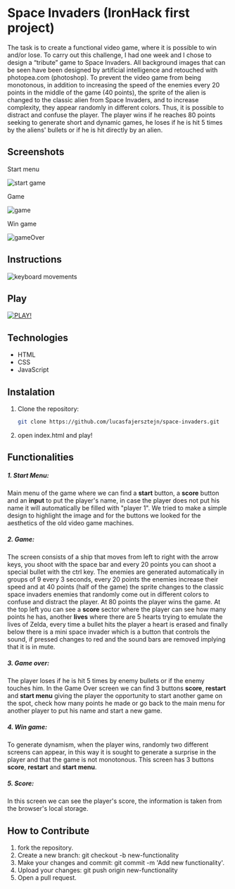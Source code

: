 # Space Invaders (IronHack first project)

The task is to create a functional video game, where it is possible to win and/or lose. To carry out this challenge, I had one week and I chose to design a “tribute” game to Space Invaders.
All background images that can be seen have been designed by artificial intelligence and retouched with photopea.com (photoshop).
To prevent the video game from being monotonous, in addition to increasing the speed of the enemies every 20 points in the middle of the game (40 points), the sprite of the alien is changed to the classic alien from Space Invaders, and to increase complexity, they appear randomly in different colors. Thus, it is possible to distract and confuse the player.
The player wins if he reaches 80 points seeking to generate short and dynamic games, he loses if he is hit 5 times by the aliens' bullets or if he is hit directly by an alien.

## Screenshots


Start menu

![start game](https://i.postimg.cc/026pV3pV/start-Menu.png)

Game

![game](https://i.postimg.cc/qqK2v6B9/gameOn1.png)

Win game

![gameOver](https://i.postimg.cc/mkkQfpK2/win-Screen.png)

## Instructions

![keyboard movements](https://i.postimg.cc/CKnTcS9s/keyboard-movements.jpg)

## Play
<span>[![PLAY!](https://i.postimg.cc/3NsvVgBx/6f3e6465-ac9e-4c5b-bf6c-ffd90c0886b0.jpg)](https://ironspacefirstproject.netlify.app/)</span>

## Technologies

- HTML
- CSS
- JavaScript

## Instalation

1. Clone the repository:

   ```bash
   git clone https://github.com/lucasfajersztejn/space-invaders.git

2. open index.html and play!

## Functionalities

##### 1. Start Menu:
Main menu of the game where we can find a __start__ button, a __score__ button and an __input__ to put the player's name, in case the player does not put his name it will automatically be filled with "player 1". 
We tried to make a simple design to highlight the image and for the buttons we looked for the aesthetics of the old video game machines.

##### 2. Game:
The screen consists of a ship that moves from left to right with the arrow keys, you shoot with the space bar and every 20 points you can shoot a special bullet with the ctrl key.
The enemies are generated automatically in groups of 9 every 3 seconds, every 20 points the enemies increase their speed and at 40 points (half of the game) the sprite changes to the classic space invaders enemies that randomly come out in different colors to confuse and distract the player. At 80 points the player wins the game.
At the top left you can see a __score__ sector where the player can see how many points he has, another __lives__ where there are 5 hearts trying to emulate the lives of Zelda, every time a bullet hits the player a heart is erased and finally below there is a mini space invader which is a button that controls the sound, if pressed changes to red and the sound bars are removed implying that it is in mute.

##### 3. Game over:
The player loses if he is hit 5 times by enemy bullets or if the enemy touches him. In the Game Over screen we can find 3 buttons __score__, __restart__ and __start menu__ giving the player the opportunity to start another game on the spot, check how many points he made or go back to the main menu for another player to put his name and start a new game.

##### 4. Win game:
To generate dynamism, when the player wins, randomly two different screens can appear, in this way it is sought to generate a surprise in the player and that the game is not monotonous.
This screen has 3 buttons __score__, __restart__ and __start menu__.

##### 5. Score:
In this screen we can see the player's score, the information is taken from the browser's local storage.

## How to Contribute

1. fork the repository.
2. Create a new branch: git checkout -b new-functionality
3. Make your changes and commit: git commit -m 'Add new functionality'.
4. Upload your changes: git push origin new-functionality
5. Open a pull request.